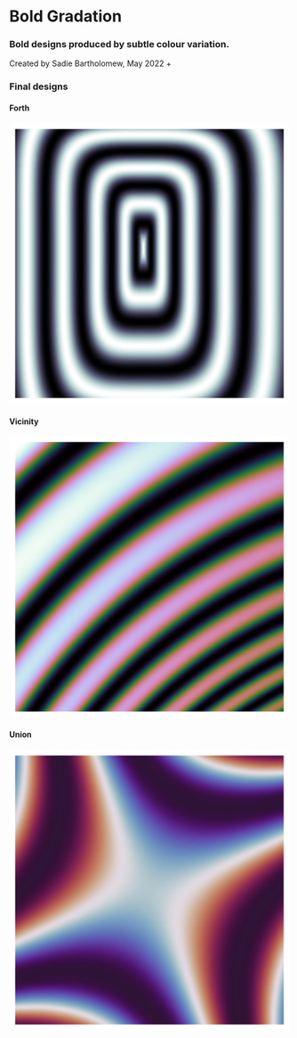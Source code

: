 # Bold Gradation

### Bold designs produced by subtle colour variation.

Created by Sadie Bartholomew, May 2022 +


### Final designs


#### Forth

![Bold Gradation: Forth](designs/Forth.png)


#### Vicinity

![Bold Gradation: Vicinity](designs/Vicinity.png)


#### Union

![Bold Gradation: Union](designs/Union.png)
